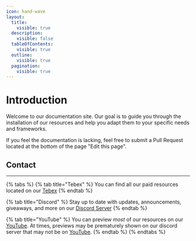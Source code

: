 ```yaml
---
icon: hand-wave
layout:
  title:
    visible: true
  description:
    visible: false
  tableOfContents:
    visible: true
  outline:
    visible: true
  pagination:
    visible: true
---
```


# Introduction

Welcome to our documentation site. Our goal is to guide you through the installation of our resources and help you adapt them to your specific needs and frameworks.

If you feel the documentation is lacking, feel free to submit a Pull Request located at the bottom of the page "Edit this page".

## Contact

***

{% tabs %}
{% tab title="Tebex" %}
You can find all our paid resources located on our [Tebex](https://brazzers-development.tebex.io/)
{% endtab %}

{% tab title="Discord" %}
Stay up to date with updates, announcements, giveaways, and more on our [Discord Server](https://discord.gg/J7EH9f9Bp3)
{% endtab %}

{% tab title="YouTube" %}
You can preview _most_ of our resources on our [YouTube](https://www.youtube.com/@brazzersdevelopment2354). At times, previews may be prematurely shown on our discord server that may not be on [YouTube](https://www.youtube.com/@brazzersdevelopment2354).
{% endtab %}
{% endtabs %}
